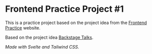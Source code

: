 # Frontend Practice Project #1

This is a practice project based on the project idea from the [Frontend Practice](https://www.frontendpractice.com/) website.

Based on the project idea [Backstage Talks](https://www.frontendpractice.com/projects/backstage-talks).

*Made with Svelte and Tailwind CSS.*
